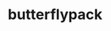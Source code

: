 ---
title: "butterflypack"
layout: cache
categories: [package, develop]
meta: {"compilers": ["gcc@11.4.0", "intel-oneapi-compilers@2025.1.0"], "num_specs": 73, "num_specs_by_stack": {"e4s": 22, "e4s-neoverse-v2": 17, "e4s-oneapi": 17, "e4s-rocm-external": 17, "root": 73}, "oss": ["ubuntu22.04"], "platforms": ["linux"], "stacks": ["e4s", "e4s-neoverse-v2", "e4s-oneapi", "e4s-rocm-external", "root"], "targets": ["neoverse_v2", "x86_64_v3"], "versions": ["3.2.0"]}
spec_details: [{"compiler": "intel-oneapi-compilers@2025.1.0", "hash": "25ssyk3i6ora7yie3e2kygbjbfqnihdn", "os": "ubuntu22.04", "platform": "linux", "size": "-", "stacks": ["e4s-oneapi", "root"], "target": "x86_64_v3", "variants": ["build_system=cmake", "build_type=Release", "generator=make", "~ipo", "+openmp", "+shared"], "versions": ["3.2.0"]}, {"compiler": "gcc@11.4.0", "hash": "2cb7yp4cmthn4igybwvu2akjnq2vriaj", "os": "ubuntu22.04", "platform": "linux", "size": "-", "stacks": ["e4s-rocm-external", "root"], "target": "x86_64_v3", "variants": ["build_system=cmake", "build_type=Release", "generator=make", "~ipo", "+openmp", "+shared"], "versions": ["3.2.0"]}, {"compiler": "gcc@11.4.0", "hash": "2qn6tgzifiilrwb2vvhqoybtkuhtcz2m", "os": "ubuntu22.04", "platform": "linux", "size": "-", "stacks": ["e4s-rocm-external", "root"], "target": "x86_64_v3", "variants": ["build_system=cmake", "build_type=Release", "generator=make", "~ipo", "+openmp", "+shared"], "versions": ["3.2.0"]}, {"compiler": "intel-oneapi-compilers@2025.1.0", "hash": "2ummhr6jeot6h3eiydcspk5x6kxfq4kr", "os": "ubuntu22.04", "platform": "linux", "size": "-", "stacks": ["e4s-oneapi", "root"], "target": "x86_64_v3", "variants": ["build_system=cmake", "build_type=Release", "generator=make", "~ipo", "+openmp", "+shared"], "versions": ["3.2.0"]}, {"compiler": "intel-oneapi-compilers@2025.1.0", "hash": "3x2c2lklr3rhvvt4cktv3m6khn6aaz6i", "os": "ubuntu22.04", "platform": "linux", "size": "-", "stacks": ["e4s-oneapi", "root"], "target": "x86_64_v3", "variants": ["build_system=cmake", "build_type=Release", "generator=make", "~ipo", "+openmp", "+shared"], "versions": ["3.2.0"]}, {"compiler": "gcc@11.4.0", "hash": "576kmsmcvwzbdoxq7toalib6yu675p33", "os": "ubuntu22.04", "platform": "linux", "size": "-", "stacks": ["e4s-neoverse-v2", "root"], "target": "neoverse_v2", "variants": ["build_system=cmake", "build_type=Release", "generator=make", "~ipo", "+openmp", "+shared"], "versions": ["3.2.0"]}, {"compiler": "gcc@11.4.0", "hash": "5b4rmvujstvtqo2ldvwk7cehusmkihwx", "os": "ubuntu22.04", "platform": "linux", "size": "-", "stacks": ["e4s-rocm-external", "root"], "target": "x86_64_v3", "variants": ["build_system=cmake", "build_type=Release", "generator=make", "~ipo", "+openmp", "+shared"], "versions": ["3.2.0"]}, {"compiler": "gcc@11.4.0", "hash": "5rd2tnhoitjslwbnnzc4edkzgruye6vn", "os": "ubuntu22.04", "platform": "linux", "size": "-", "stacks": ["e4s", "root"], "target": "x86_64_v3", "variants": ["build_system=cmake", "build_type=Release", "generator=make", "~ipo", "+openmp", "+shared"], "versions": ["3.2.0"]}, {"compiler": "intel-oneapi-compilers@2025.1.0", "hash": "5tuy3ltkpfkejngg7ls6wf7vp3kw63pq", "os": "ubuntu22.04", "platform": "linux", "size": "-", "stacks": ["e4s-oneapi", "root"], "target": "x86_64_v3", "variants": ["build_system=cmake", "build_type=Release", "generator=make", "~ipo", "+openmp", "+shared"], "versions": ["3.2.0"]}, {"compiler": "intel-oneapi-compilers@2025.1.0", "hash": "5wyf67ltggrqxirumm5n42te64bgjc2b", "os": "ubuntu22.04", "platform": "linux", "size": "-", "stacks": ["e4s-oneapi", "root"], "target": "x86_64_v3", "variants": ["build_system=cmake", "build_type=Release", "generator=make", "~ipo", "+openmp", "+shared"], "versions": ["3.2.0"]}, {"compiler": "gcc@11.4.0", "hash": "66ac6l4maaq2nwugjivwofyvsgvbciqo", "os": "ubuntu22.04", "platform": "linux", "size": "-", "stacks": ["e4s-neoverse-v2", "root"], "target": "neoverse_v2", "variants": ["build_system=cmake", "build_type=Release", "generator=make", "~ipo", "+openmp", "+shared"], "versions": ["3.2.0"]}, {"compiler": "gcc@11.4.0", "hash": "6jcpn45asit37276ravo6viai5ahby2j", "os": "ubuntu22.04", "platform": "linux", "size": "-", "stacks": ["e4s", "root"], "target": "x86_64_v3", "variants": ["build_system=cmake", "build_type=Release", "generator=make", "~ipo", "+openmp", "+shared"], "versions": ["3.2.0"]}, {"compiler": "gcc@11.4.0", "hash": "75xdymvclxypuize2qjomhv4camssiad", "os": "ubuntu22.04", "platform": "linux", "size": "-", "stacks": ["e4s", "root"], "target": "x86_64_v3", "variants": ["build_system=cmake", "build_type=Release", "generator=make", "~ipo", "+openmp", "+shared"], "versions": ["3.2.0"]}, {"compiler": "intel-oneapi-compilers@2025.1.0", "hash": "7jbto5i4ycvjbqmwxo2jcsl62h3iqgoa", "os": "ubuntu22.04", "platform": "linux", "size": "-", "stacks": ["e4s-oneapi", "root"], "target": "x86_64_v3", "variants": ["build_system=cmake", "build_type=Release", "generator=make", "~ipo", "+openmp", "+shared"], "versions": ["3.2.0"]}, {"compiler": "gcc@11.4.0", "hash": "a3oznbgjam5g4vyvxsayubmhm62xehgw", "os": "ubuntu22.04", "platform": "linux", "size": "-", "stacks": ["e4s-neoverse-v2", "root"], "target": "neoverse_v2", "variants": ["build_system=cmake", "build_type=Release", "generator=make", "~ipo", "+openmp", "+shared"], "versions": ["3.2.0"]}, {"compiler": "intel-oneapi-compilers@2025.1.0", "hash": "a6thnzg3n42kwtxlkaqm5tdvv7hqycfn", "os": "ubuntu22.04", "platform": "linux", "size": "-", "stacks": ["e4s-oneapi", "root"], "target": "x86_64_v3", "variants": ["build_system=cmake", "build_type=Release", "generator=make", "~ipo", "+openmp", "+shared"], "versions": ["3.2.0"]}, {"compiler": "gcc@11.4.0", "hash": "akbzoylail75u4h7rkxfiklqlb3zmuo7", "os": "ubuntu22.04", "platform": "linux", "size": "-", "stacks": ["e4s-neoverse-v2", "root"], "target": "neoverse_v2", "variants": ["build_system=cmake", "build_type=Release", "generator=make", "~ipo", "+openmp", "+shared"], "versions": ["3.2.0"]}, {"compiler": "gcc@11.4.0", "hash": "avffv3ohx4raou6gxgyi6e26mvt753qr", "os": "ubuntu22.04", "platform": "linux", "size": "-", "stacks": ["e4s", "root"], "target": "x86_64_v3", "variants": ["build_system=cmake", "build_type=Release", "generator=make", "~ipo", "+openmp", "+shared"], "versions": ["3.2.0"]}, {"compiler": "gcc@11.4.0", "hash": "bawp7jvhkvcnatwuv4d6fcyq35bqr47h", "os": "ubuntu22.04", "platform": "linux", "size": "-", "stacks": ["e4s", "root"], "target": "x86_64_v3", "variants": ["build_system=cmake", "build_type=Release", "generator=make", "~ipo", "+openmp", "+shared"], "versions": ["3.2.0"]}, {"compiler": "gcc@11.4.0", "hash": "bigoa33fw32zsrxcbf5w2dpyyfuhsjfu", "os": "ubuntu22.04", "platform": "linux", "size": "-", "stacks": ["e4s-neoverse-v2", "root"], "target": "neoverse_v2", "variants": ["build_system=cmake", "build_type=Release", "generator=make", "~ipo", "+openmp", "+shared"], "versions": ["3.2.0"]}, {"compiler": "gcc@11.4.0", "hash": "c6iz6kgewtftgrikzekw2vkr2ntm4etv", "os": "ubuntu22.04", "platform": "linux", "size": "-", "stacks": ["e4s-rocm-external", "root"], "target": "x86_64_v3", "variants": ["build_system=cmake", "build_type=Release", "generator=make", "~ipo", "+openmp", "+shared"], "versions": ["3.2.0"]}, {"compiler": "gcc@11.4.0", "hash": "d5v4z6jaxyi5xejnvrzw3h4wa5thd6yo", "os": "ubuntu22.04", "platform": "linux", "size": "-", "stacks": ["e4s", "root"], "target": "x86_64_v3", "variants": ["build_system=cmake", "build_type=Release", "generator=make", "~ipo", "+openmp", "+shared"], "versions": ["3.2.0"]}, {"compiler": "gcc@11.4.0", "hash": "dhwqpk6yig4hsdzfsgp47a2lnlpd6bfy", "os": "ubuntu22.04", "platform": "linux", "size": "-", "stacks": ["e4s-rocm-external", "root"], "target": "x86_64_v3", "variants": ["build_system=cmake", "build_type=Release", "generator=make", "~ipo", "+openmp", "+shared"], "versions": ["3.2.0"]}, {"compiler": "gcc@11.4.0", "hash": "dqnyx7crgenfvqgywfbniri2mj5hchwv", "os": "ubuntu22.04", "platform": "linux", "size": "-", "stacks": ["e4s", "root"], "target": "x86_64_v3", "variants": ["build_system=cmake", "build_type=Release", "generator=make", "~ipo", "+openmp", "+shared"], "versions": ["3.2.0"]}, {"compiler": "intel-oneapi-compilers@2025.1.0", "hash": "enpiwo5wsvfgrgm4ybierddg7rtzlbbw", "os": "ubuntu22.04", "platform": "linux", "size": "-", "stacks": ["e4s-oneapi", "root"], "target": "x86_64_v3", "variants": ["build_system=cmake", "build_type=Release", "generator=make", "~ipo", "+openmp", "+shared"], "versions": ["3.2.0"]}, {"compiler": "gcc@11.4.0", "hash": "eskp357bszb5jvumwuqftmx6h4fkxvkq", "os": "ubuntu22.04", "platform": "linux", "size": "-", "stacks": ["e4s-rocm-external", "root"], "target": "x86_64_v3", "variants": ["build_system=cmake", "build_type=Release", "generator=make", "~ipo", "+openmp", "+shared"], "versions": ["3.2.0"]}, {"compiler": "gcc@11.4.0", "hash": "f7kxvrm74pvjq54jgl4afhlkde6fzp5x", "os": "ubuntu22.04", "platform": "linux", "size": "-", "stacks": ["e4s-rocm-external", "root"], "target": "x86_64_v3", "variants": ["build_system=cmake", "build_type=Release", "generator=make", "~ipo", "+openmp", "+shared"], "versions": ["3.2.0"]}, {"compiler": "gcc@11.4.0", "hash": "fup4buwiqfmotj2fffdhxdumabqwovra", "os": "ubuntu22.04", "platform": "linux", "size": "-", "stacks": ["e4s-neoverse-v2", "root"], "target": "neoverse_v2", "variants": ["build_system=cmake", "build_type=Release", "generator=make", "~ipo", "+openmp", "+shared"], "versions": ["3.2.0"]}, {"compiler": "gcc@11.4.0", "hash": "gje33csc6dv7ou2f66fk3jdfqkndpixq", "os": "ubuntu22.04", "platform": "linux", "size": "-", "stacks": ["e4s-neoverse-v2", "root"], "target": "neoverse_v2", "variants": ["build_system=cmake", "build_type=Release", "generator=make", "~ipo", "+openmp", "+shared"], "versions": ["3.2.0"]}, {"compiler": "gcc@11.4.0", "hash": "gm3aqss75qcggmbjjbhjnc7bqhxu4ky4", "os": "ubuntu22.04", "platform": "linux", "size": "-", "stacks": ["e4s", "root"], "target": "x86_64_v3", "variants": ["build_system=cmake", "build_type=Release", "generator=make", "~ipo", "+openmp", "+shared"], "versions": ["3.2.0"]}, {"compiler": "gcc@11.4.0", "hash": "gosu3fyz42lx47mqnbglrfmjvg4ps3m5", "os": "ubuntu22.04", "platform": "linux", "size": "-", "stacks": ["e4s-neoverse-v2", "root"], "target": "neoverse_v2", "variants": ["build_system=cmake", "build_type=Release", "generator=make", "~ipo", "+openmp", "+shared"], "versions": ["3.2.0"]}, {"compiler": "gcc@11.4.0", "hash": "hf6e6ukbbrgy6ysbxpgu5rryvq6bju2r", "os": "ubuntu22.04", "platform": "linux", "size": "-", "stacks": ["e4s-neoverse-v2", "root"], "target": "neoverse_v2", "variants": ["build_system=cmake", "build_type=Release", "generator=make", "~ipo", "+openmp", "+shared"], "versions": ["3.2.0"]}, {"compiler": "gcc@11.4.0", "hash": "icdfbhioll273yqwbcmbzlyx23ann6pu", "os": "ubuntu22.04", "platform": "linux", "size": "-", "stacks": ["e4s-neoverse-v2", "root"], "target": "neoverse_v2", "variants": ["build_system=cmake", "build_type=Release", "generator=make", "~ipo", "+openmp", "+shared"], "versions": ["3.2.0"]}, {"compiler": "gcc@11.4.0", "hash": "igzrkj7oobn7srzdlqngizewppeslpla", "os": "ubuntu22.04", "platform": "linux", "size": "-", "stacks": ["e4s", "root"], "target": "x86_64_v3", "variants": ["build_system=cmake", "build_type=Release", "generator=make", "~ipo", "+openmp", "+shared"], "versions": ["3.2.0"]}, {"compiler": "gcc@11.4.0", "hash": "ihltpqo77df4orcw4ae22nuakf3waxaf", "os": "ubuntu22.04", "platform": "linux", "size": "-", "stacks": ["e4s", "root"], "target": "x86_64_v3", "variants": ["build_system=cmake", "build_type=Release", "generator=make", "~ipo", "+openmp", "+shared"], "versions": ["3.2.0"]}, {"compiler": "gcc@11.4.0", "hash": "iz3jg6ilgujidtdacnbp3robcfu527gv", "os": "ubuntu22.04", "platform": "linux", "size": "-", "stacks": ["e4s-rocm-external", "root"], "target": "x86_64_v3", "variants": ["build_system=cmake", "build_type=Release", "generator=make", "~ipo", "+openmp", "+shared"], "versions": ["3.2.0"]}, {"compiler": "gcc@11.4.0", "hash": "jcqbcshf2aa6aqktng5mkstz3edazkah", "os": "ubuntu22.04", "platform": "linux", "size": "-", "stacks": ["e4s-neoverse-v2", "root"], "target": "neoverse_v2", "variants": ["build_system=cmake", "build_type=Release", "generator=make", "~ipo", "+openmp", "+shared"], "versions": ["3.2.0"]}, {"compiler": "gcc@11.4.0", "hash": "jdz2xc6xauspxam3b4yr7gpwj5b6hmz6", "os": "ubuntu22.04", "platform": "linux", "size": "-", "stacks": ["e4s", "root"], "target": "x86_64_v3", "variants": ["build_system=cmake", "build_type=Release", "generator=make", "~ipo", "+openmp", "+shared"], "versions": ["3.2.0"]}, {"compiler": "gcc@11.4.0", "hash": "juzlbaikszzak4ab2cwchjboukorer62", "os": "ubuntu22.04", "platform": "linux", "size": "-", "stacks": ["e4s-rocm-external", "root"], "target": "x86_64_v3", "variants": ["build_system=cmake", "build_type=Release", "generator=make", "~ipo", "+openmp", "+shared"], "versions": ["3.2.0"]}, {"compiler": "gcc@11.4.0", "hash": "kaxuil47s22iim7zluuyarxs5c5f7cxp", "os": "ubuntu22.04", "platform": "linux", "size": "-", "stacks": ["e4s", "root"], "target": "x86_64_v3", "variants": ["build_system=cmake", "build_type=Release", "generator=make", "~ipo", "+openmp", "+shared"], "versions": ["3.2.0"]}, {"compiler": "intel-oneapi-compilers@2025.1.0", "hash": "l3prypbeykyl2iyi55bos5rlqukdwj44", "os": "ubuntu22.04", "platform": "linux", "size": "-", "stacks": ["e4s-oneapi", "root"], "target": "x86_64_v3", "variants": ["build_system=cmake", "build_type=Release", "generator=make", "~ipo", "+openmp", "+shared"], "versions": ["3.2.0"]}, {"compiler": "gcc@11.4.0", "hash": "l5dztdmiu6exjhy2663p4zz4vjwu25fz", "os": "ubuntu22.04", "platform": "linux", "size": "-", "stacks": ["e4s-neoverse-v2", "root"], "target": "neoverse_v2", "variants": ["build_system=cmake", "build_type=Release", "generator=make", "~ipo", "+openmp", "+shared"], "versions": ["3.2.0"]}, {"compiler": "gcc@11.4.0", "hash": "lflmmokekhlxok6ahvegll36nq36tfpq", "os": "ubuntu22.04", "platform": "linux", "size": "-", "stacks": ["e4s-rocm-external", "root"], "target": "x86_64_v3", "variants": ["build_system=cmake", "build_type=Release", "generator=make", "~ipo", "+openmp", "+shared"], "versions": ["3.2.0"]}, {"compiler": "intel-oneapi-compilers@2025.1.0", "hash": "m6s4lvfamtwcj6xw7atba27mcpksxthu", "os": "ubuntu22.04", "platform": "linux", "size": "-", "stacks": ["e4s-oneapi", "root"], "target": "x86_64_v3", "variants": ["build_system=cmake", "build_type=Release", "generator=make", "~ipo", "+openmp", "+shared"], "versions": ["3.2.0"]}, {"compiler": "gcc@11.4.0", "hash": "m7m6cy6mux7pwcoev4tmuiwl7jd64jru", "os": "ubuntu22.04", "platform": "linux", "size": "-", "stacks": ["e4s", "root"], "target": "x86_64_v3", "variants": ["build_system=cmake", "build_type=Release", "generator=make", "~ipo", "+openmp", "+shared"], "versions": ["3.2.0"]}, {"compiler": "gcc@11.4.0", "hash": "mmls4k6athqdutyqgz63uvngxbnzyt5z", "os": "ubuntu22.04", "platform": "linux", "size": "-", "stacks": ["e4s", "root"], "target": "x86_64_v3", "variants": ["build_system=cmake", "build_type=Release", "generator=make", "~ipo", "+openmp", "+shared"], "versions": ["3.2.0"]}, {"compiler": "gcc@11.4.0", "hash": "n4blil4mrmfvspjlpte3mcyihvjojvcv", "os": "ubuntu22.04", "platform": "linux", "size": "-", "stacks": ["e4s", "root"], "target": "x86_64_v3", "variants": ["build_system=cmake", "build_type=Release", "generator=make", "~ipo", "+openmp", "+shared"], "versions": ["3.2.0"]}, {"compiler": "gcc@11.4.0", "hash": "o6ertt3z3h2grfbrwkxcbjfijwnv3agj", "os": "ubuntu22.04", "platform": "linux", "size": "-", "stacks": ["e4s-rocm-external", "root"], "target": "x86_64_v3", "variants": ["build_system=cmake", "build_type=Release", "generator=make", "~ipo", "+openmp", "+shared"], "versions": ["3.2.0"]}, {"compiler": "gcc@11.4.0", "hash": "oelc4axzifqxkudntkamrmh6uuhrb3ik", "os": "ubuntu22.04", "platform": "linux", "size": "-", "stacks": ["e4s-neoverse-v2", "root"], "target": "neoverse_v2", "variants": ["build_system=cmake", "build_type=Release", "generator=make", "~ipo", "+openmp", "+shared"], "versions": ["3.2.0"]}, {"compiler": "gcc@11.4.0", "hash": "oy3uc3f7lpeeaxbs4vz7lbx2by72bsps", "os": "ubuntu22.04", "platform": "linux", "size": "-", "stacks": ["e4s-rocm-external", "root"], "target": "x86_64_v3", "variants": ["build_system=cmake", "build_type=Release", "generator=make", "~ipo", "+openmp", "+shared"], "versions": ["3.2.0"]}, {"compiler": "gcc@11.4.0", "hash": "oycrpw3ay3ggyukm4wrcu4re7haaag7x", "os": "ubuntu22.04", "platform": "linux", "size": "-", "stacks": ["e4s", "root"], "target": "x86_64_v3", "variants": ["build_system=cmake", "build_type=Release", "generator=make", "~ipo", "+openmp", "+shared"], "versions": ["3.2.0"]}, {"compiler": "intel-oneapi-compilers@2025.1.0", "hash": "qmdeeoga3lyewdu7nsv3rdpvl3oerbal", "os": "ubuntu22.04", "platform": "linux", "size": "-", "stacks": ["e4s-oneapi", "root"], "target": "x86_64_v3", "variants": ["build_system=cmake", "build_type=Release", "generator=make", "~ipo", "+openmp", "+shared"], "versions": ["3.2.0"]}, {"compiler": "gcc@11.4.0", "hash": "qxlzewqm5neklngplmra3xfqtvjks3dg", "os": "ubuntu22.04", "platform": "linux", "size": "-", "stacks": ["e4s-rocm-external", "root"], "target": "x86_64_v3", "variants": ["build_system=cmake", "build_type=Release", "generator=make", "~ipo", "+openmp", "+shared"], "versions": ["3.2.0"]}, {"compiler": "gcc@11.4.0", "hash": "rc3kw4rrk4e5weezj2ca47p2k7fpglzk", "os": "ubuntu22.04", "platform": "linux", "size": "-", "stacks": ["e4s", "root"], "target": "x86_64_v3", "variants": ["build_system=cmake", "build_type=Release", "generator=make", "~ipo", "+openmp", "+shared"], "versions": ["3.2.0"]}, {"compiler": "intel-oneapi-compilers@2025.1.0", "hash": "rizlxid5thrdrpge4dhredwinfddfeuw", "os": "ubuntu22.04", "platform": "linux", "size": "-", "stacks": ["e4s-oneapi", "root"], "target": "x86_64_v3", "variants": ["build_system=cmake", "build_type=Release", "generator=make", "~ipo", "+openmp", "+shared"], "versions": ["3.2.0"]}, {"compiler": "intel-oneapi-compilers@2025.1.0", "hash": "rjhemxkundc53aifddoctzhcmydjxscv", "os": "ubuntu22.04", "platform": "linux", "size": "-", "stacks": ["e4s-oneapi", "root"], "target": "x86_64_v3", "variants": ["build_system=cmake", "build_type=Release", "generator=make", "~ipo", "+openmp", "+shared"], "versions": ["3.2.0"]}, {"compiler": "gcc@11.4.0", "hash": "s2omvahsof2253diatixd3jr7mufrbmz", "os": "ubuntu22.04", "platform": "linux", "size": "-", "stacks": ["e4s-rocm-external", "root"], "target": "x86_64_v3", "variants": ["build_system=cmake", "build_type=Release", "generator=make", "~ipo", "+openmp", "+shared"], "versions": ["3.2.0"]}, {"compiler": "gcc@11.4.0", "hash": "sbfk3zoq7jtrqpvkmlizjn46f27uxqgr", "os": "ubuntu22.04", "platform": "linux", "size": "-", "stacks": ["e4s-neoverse-v2", "root"], "target": "neoverse_v2", "variants": ["build_system=cmake", "build_type=Release", "generator=make", "~ipo", "+openmp", "+shared"], "versions": ["3.2.0"]}, {"compiler": "gcc@11.4.0", "hash": "swopgwyvgscm6pbv5l2vix3vm33p5434", "os": "ubuntu22.04", "platform": "linux", "size": "-", "stacks": ["e4s-neoverse-v2", "root"], "target": "neoverse_v2", "variants": ["build_system=cmake", "build_type=Release", "generator=make", "~ipo", "+openmp", "+shared"], "versions": ["3.2.0"]}, {"compiler": "gcc@11.4.0", "hash": "tx6aaoivsus3j3wkramypfeo3facxfro", "os": "ubuntu22.04", "platform": "linux", "size": "-", "stacks": ["e4s", "root"], "target": "x86_64_v3", "variants": ["build_system=cmake", "build_type=Release", "generator=make", "~ipo", "+openmp", "+shared"], "versions": ["3.2.0"]}, {"compiler": "gcc@11.4.0", "hash": "ugfexr3xyhdlkh5737ifayy4s7laxe3j", "os": "ubuntu22.04", "platform": "linux", "size": "-", "stacks": ["e4s-rocm-external", "root"], "target": "x86_64_v3", "variants": ["build_system=cmake", "build_type=Release", "generator=make", "~ipo", "+openmp", "+shared"], "versions": ["3.2.0"]}, {"compiler": "gcc@11.4.0", "hash": "uuqsk4prwpce44f4rdhi4l2txlvqiz7n", "os": "ubuntu22.04", "platform": "linux", "size": "-", "stacks": ["e4s-neoverse-v2", "root"], "target": "neoverse_v2", "variants": ["build_system=cmake", "build_type=Release", "generator=make", "~ipo", "+openmp", "+shared"], "versions": ["3.2.0"]}, {"compiler": "intel-oneapi-compilers@2025.1.0", "hash": "uwpxrqtor2u6ecp5mx4yz6uhe2jq2ule", "os": "ubuntu22.04", "platform": "linux", "size": "-", "stacks": ["e4s-oneapi", "root"], "target": "x86_64_v3", "variants": ["build_system=cmake", "build_type=Release", "generator=make", "~ipo", "+openmp", "+shared"], "versions": ["3.2.0"]}, {"compiler": "gcc@11.4.0", "hash": "ux6t2hmxczgym7lt25yxe7zlpowrkp2b", "os": "ubuntu22.04", "platform": "linux", "size": "-", "stacks": ["e4s-rocm-external", "root"], "target": "x86_64_v3", "variants": ["build_system=cmake", "build_type=Release", "generator=make", "~ipo", "+openmp", "+shared"], "versions": ["3.2.0"]}, {"compiler": "gcc@11.4.0", "hash": "vhho7h7wi7f35mg4lvcetinwhrenwcx3", "os": "ubuntu22.04", "platform": "linux", "size": "-", "stacks": ["e4s", "root"], "target": "x86_64_v3", "variants": ["build_system=cmake", "build_type=Release", "generator=make", "~ipo", "+openmp", "+shared"], "versions": ["3.2.0"]}, {"compiler": "gcc@11.4.0", "hash": "vme2buqmnehudizbis53fp5ojfbqoxi7", "os": "ubuntu22.04", "platform": "linux", "size": "-", "stacks": ["e4s", "root"], "target": "x86_64_v3", "variants": ["build_system=cmake", "build_type=Release", "generator=make", "~ipo", "+openmp", "+shared"], "versions": ["3.2.0"]}, {"compiler": "intel-oneapi-compilers@2025.1.0", "hash": "w3e2t3hqcphnwdnbdzjtdsyi3or3ppsu", "os": "ubuntu22.04", "platform": "linux", "size": "-", "stacks": ["e4s-oneapi", "root"], "target": "x86_64_v3", "variants": ["build_system=cmake", "build_type=Release", "generator=make", "~ipo", "+openmp", "+shared"], "versions": ["3.2.0"]}, {"compiler": "intel-oneapi-compilers@2025.1.0", "hash": "wq3wdmlkrvgvvx6weuh5li453jruoazi", "os": "ubuntu22.04", "platform": "linux", "size": "-", "stacks": ["e4s-oneapi", "root"], "target": "x86_64_v3", "variants": ["build_system=cmake", "build_type=Release", "generator=make", "~ipo", "+openmp", "+shared"], "versions": ["3.2.0"]}, {"compiler": "gcc@11.4.0", "hash": "xaococwhjanewamoq6y5em4yfzfxsma4", "os": "ubuntu22.04", "platform": "linux", "size": "-", "stacks": ["e4s-neoverse-v2", "root"], "target": "neoverse_v2", "variants": ["build_system=cmake", "build_type=Release", "generator=make", "~ipo", "+openmp", "+shared"], "versions": ["3.2.0"]}, {"compiler": "intel-oneapi-compilers@2025.1.0", "hash": "y7so7xsvep5izp2tioxecl6hyaa4tosb", "os": "ubuntu22.04", "platform": "linux", "size": "-", "stacks": ["e4s-oneapi", "root"], "target": "x86_64_v3", "variants": ["build_system=cmake", "build_type=Release", "generator=make", "~ipo", "+openmp", "+shared"], "versions": ["3.2.0"]}, {"compiler": "gcc@11.4.0", "hash": "zabbpysiyedvjouvpaektydnh44ckpj5", "os": "ubuntu22.04", "platform": "linux", "size": "-", "stacks": ["e4s", "root"], "target": "x86_64_v3", "variants": ["build_system=cmake", "build_type=Release", "generator=make", "~ipo", "+openmp", "+shared"], "versions": ["3.2.0"]}, {"compiler": "gcc@11.4.0", "hash": "ztqbcojgzd2tffrs4rdddaov25wwvb77", "os": "ubuntu22.04", "platform": "linux", "size": "-", "stacks": ["e4s-rocm-external", "root"], "target": "x86_64_v3", "variants": ["build_system=cmake", "build_type=Release", "generator=make", "~ipo", "+openmp", "+shared"], "versions": ["3.2.0"]}, {"compiler": "gcc@11.4.0", "hash": "zuvkhgns7kmor7vr4od3fsebpkw6slgi", "os": "ubuntu22.04", "platform": "linux", "size": "-", "stacks": ["e4s", "root"], "target": "x86_64_v3", "variants": ["build_system=cmake", "build_type=Release", "generator=make", "~ipo", "+openmp", "+shared"], "versions": ["3.2.0"]}]
---